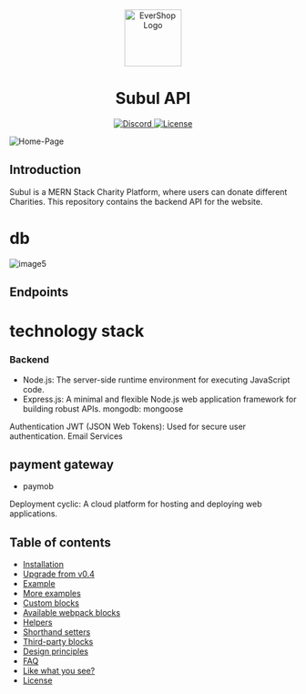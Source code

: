 <p>&nbsp;&nbsp;&nbsp;&nbsp;&nbsp;&nbsp;</p>
<p align="center">
<img width="100" height="100" alt="EverShop Logo" src="https://subul.me/images/Logo.png"/>
</p>
<p align="center">
  <h1 align="center">Subul API</h1>
</p>
<p align="center">
  <a href="https://subul.me">
    <img src="https://img.shields.io/badge/website-91683a" alt="Discord">
  </a>
  <a href="https://opensource.org/licenses/MIT">
    <img src="https://img.shields.io/badge/License-MIT-343d40.svg" alt="License">
  </a>
</p>

![Home-Page](https://github.com/SaadMu7ammad/subul/assets/130322757/83157421-5a4d-46a1-a80e-01b86e7c6e4e)

## Introduction

Subul is a MERN Stack Charity Platform, where users can donate different Charities. This repository contains the backend API for the website.

# db

![image5](https://github.com/SaadMu7ammad/subul/assets/74321306/f04b4878-48b4-44bf-954b-a00f08ed92ca)

## Endpoints

# technology stack

### Backend

- Node.js: The server-side runtime environment for executing JavaScript code.
- Express.js: A minimal and flexible Node.js web application framework for building robust APIs.
  mongodb:
  mongoose

Authentication
JWT (JSON Web Tokens): Used for secure user authentication.
Email Services

## payment gateway

- paymob

Deployment
cyclic: A cloud platform for hosting and deploying web applications.

## Table of contents

<!-- To update run: npx markdown-toc --maxdepth 2 -i README.md -->

<!-- toc -->

- [Installation](#installation)
- [Upgrade from v0.4](#upgrade-from-v04)
- [Example](#example)
- [More examples](#more-examples)
- [Custom blocks](#custom-blocks)
- [Available webpack blocks](#available-webpack-blocks)
- [Helpers](#helpers)
- [Shorthand setters](#shorthand-setters)
- [Third-party blocks](#third-party-blocks)
- [Design principles](#design-principles)
- [FAQ](#faq)
- [Like what you see?](#like-what-you-see)
- [License](#license)

<!-- tocstop -->
